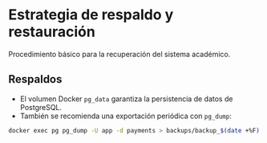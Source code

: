 # Estrategia de respaldo y restauración

Procedimiento básico para la recuperación del sistema académico.

## Respaldos

- El volumen Docker `pg_data` garantiza la persistencia de datos de PostgreSQL.  
- También se recomienda una exportación periódica con `pg_dump`:

```bash
docker exec pg pg_dump -U app -d payments > backups/backup_$(date +%F).sql

